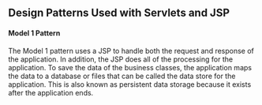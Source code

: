 ## Design Patterns Used with Servlets and JSP

#### Model 1 Pattern
The Model 1 pattern uses a JSP to handle both the request and response of the application. In addition, the JSP does all of the
processing for the application. To save the data of the business classes, the application maps the data to a database or files that can be called the data store for the application. This is also
known as persistent data storage because it exists after the application ends.

